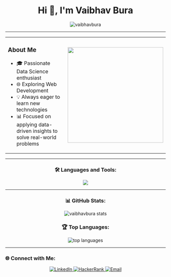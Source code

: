 <h1 align="center">Hi 👋, I'm Vaibhav Bura</h1>

<p align="center">
  <img src="https://komarev.com/ghpvc/?username=vaibhavbura&label=Profile%20views&color=0e75b6&style=flat" alt="vaibhavbura" />
</p>

---

<table>
  <tr>
    <td>
      <h3>About Me</h3>
      <ul>
        <li>🎓 Passionate Data Science enthusiast</li>
        <li>🌐 Exploring Web Development</li>
        <li>💡 Always eager to learn new technologies</li>
        <li>📊 Focused on applying data-driven insights to solve real-world problems</li>
      </ul>
    </td>
    <td>
      <img src="https://github.com/user-attachments/assets/94e05348-1173-4025-8305-63615c2d5485" width="300">
    </td>
  </tr>
</table>



---

<h3 align="center">🛠️ Languages and Tools:</h3>
<div align="center">

<a href="#" target="_blank">
<img src="https://skillicons.dev/icons?i=html,css,javascript,nodejs,react,mysql,py,java,aws,linux,vscode&perline=11" />
</a>

</div>

---

<h3 align="center">📊 GitHub Stats:</h3>
<p align="center">
  <img src="https://github-readme-stats.vercel.app/api?username=vaibhavbura&show_icons=true&theme=radical" alt="vaibhavbura stats" />
</p>

<h3 align="center">🏆 Top Languages:</h3>
<p align="center">
  <img src="https://github-readme-stats.vercel.app/api/top-langs/?username=vaibhavbura&layout=compact&theme=radical" alt="top languages" />
</p>

---

### 🌐 Connect with Me:

<p align="center">
  <a href="https://www.linkedin.com/in/vaibhavbura/" target="_blank">
    <img src="https://img.shields.io/badge/-LinkedIn-0A66C2?style=for-the-badge&logo=linkedin&logoColor=white" alt="LinkedIn" />
  </a>
  <a href="https://www.hackerrank.com/profile/vaibhavbura" target="_blank">
    <img src="https://img.shields.io/badge/-HackerRank-00EA64?style=for-the-badge&logo=hackerrank&logoColor=white" alt="HackerRank" />
  </a>
  <a href="mailto:vaibhavbura@gmail.com" target="_blank">
    <img src="https://img.shields.io/badge/-Email-D14836?style=for-the-badge&logo=gmail&logoColor=white" alt="Email" />
  </a>
</p>


